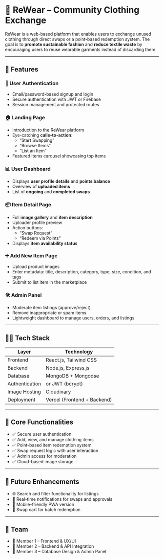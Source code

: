 # 🧥 ReWear – Community Clothing Exchange

ReWear is a web-based platform that enables users to exchange unused clothing through direct swaps or a point-based redemption system. The goal is to **promote sustainable fashion** and **reduce textile waste** by encouraging users to reuse wearable garments instead of discarding them.

---

## 🚀 Features

### 👤 User Authentication
- Email/password-based signup and login
- Secure authentication with JWT or Firebase
- Session management and protected routes

### 🏠 Landing Page
- Introduction to the ReWear platform
- Eye-catching **calls-to-action**:
  - “Start Swapping”
  - “Browse Items”
  - “List an Item”
- Featured items carousel showcasing top items

### 📊 User Dashboard
- Displays **user profile details** and **points balance**
- Overview of **uploaded items**
- List of **ongoing** and **completed swaps**

### 📦 Item Detail Page
- Full **image gallery** and **item description**
- Uploader profile preview
- Action buttons:
  - “Swap Request”
  - “Redeem via Points”
- Displays **item availability status**

### ➕ Add New Item Page
- Upload product images
- Enter metadata: title, description, category, type, size, condition, and tags
- Submit to list item in the marketplace

### 🛠️ Admin Panel
- Moderate item listings (approve/reject)
- Remove inappropriate or spam items
- Lightweight dashboard to manage users, orders, and listings

---

## 🧑‍💻 Tech Stack

| Layer        | Technology         |
|--------------|--------------------|
| Frontend     | React.js, Tailwind CSS |
| Backend      | Node.js, Express.js |
| Database     | MongoDB + Mongoose |
| Authentication |  or JWT (bcrypt) |
| Image Hosting | Cloudinary |
| Deployment   | Vercel (Frontend + Backend) |

---


## 🔐 Core Functionalities

- ✅ Secure user authentication
- ✅ Add, view, and manage clothing items
- ✅ Point-based item redemption system
- ✅ Swap request logic with user interaction
- ✅ Admin access for moderation
- ✅ Cloud-based image storage

---

## 🔄 Future Enhancements

- 🌐 Search and filter functionality for listings
- 🔔 Real-time notifications for swaps and approvals
- 📲 Mobile-friendly PWA version
- 🛒 Swap cart for batch redemption

---



## 👥 Team

- 👤 Member 1 – Frontend & UX/UI
- 👤 Member 2 – Backend & API Integration
- 👤 Member 3 – Database Design & Admin Panel







